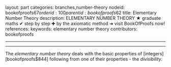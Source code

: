 layout: part
categories: branches,number-theory
nodeid: bookofproofs$67
orderid: 100
parentid: bookofproofs$62
title: Elementary Number Theory
description: ELEMENTARY NUMBER THEORY ★ graduate maths ✔ step by step ✚ by the axiomatic method ➜ visit BookOfProofs now!
references: 
keywords: elementary number theory
contributors: bookofproofs

---


---

The _elementary number theory_ deals with the basic properties of [integers][bookofproofs$844] following from one of their properties - the _divisibility_.
